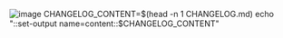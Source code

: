 ![image](https://i.imgur.com/ydnAi5N.png)
CHANGELOG_CONTENT=$(head -n 1 CHANGELOG.md)
    echo "::set-output name=content::$CHANGELOG_CONTENT"